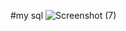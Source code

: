 #my sql
![Screenshot (7)](https://github.com/suganthigowtham/my-sql/assets/148368475/4091b05b-b5c5-4197-bef8-b2eadba5e5ea)
